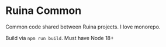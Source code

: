 # Ruina Common

Common code shared between Ruina projects. I love monorepo.

Build via `npm run build`. Must have Node 18+
